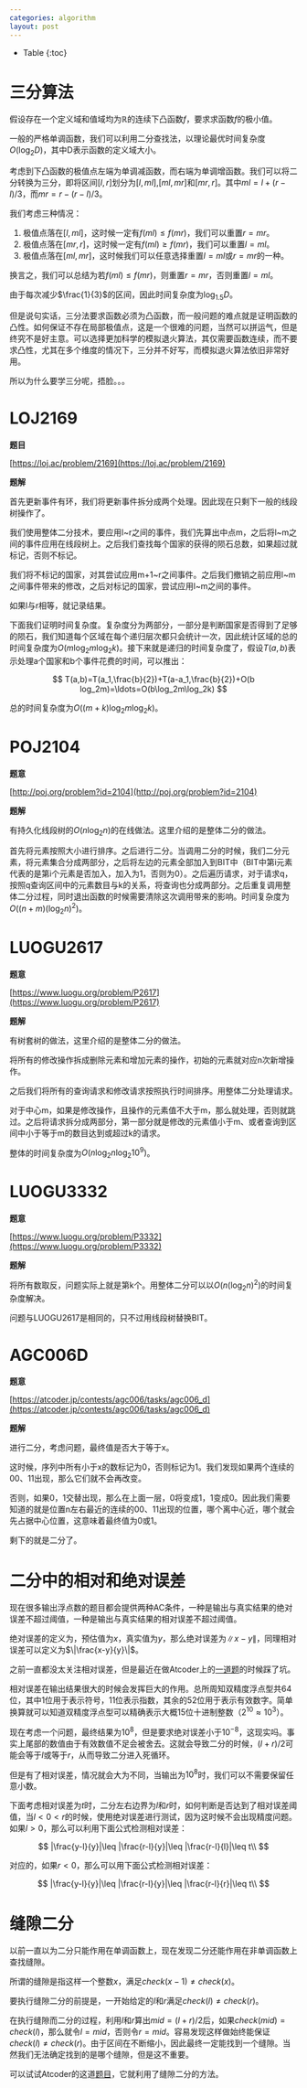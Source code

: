 ```yaml
---
categories: algorithm
layout: post
---
```


- Table
{:toc}

# 三分算法

假设存在一个定义域和值域均为$\mathbb{R}$的连续下凸函数$f$，要求求函数$f$的极小值。

一般的严格单调函数，我们可以利用二分查找法，以理论最优时间复杂度$O(\log_2D)$，其中D表示函数的定义域大小。

考虑到下凸函数的极值点左端为单调减函数，而右端为单调增函数。我们可以将二分转换为三分，即将区间$[l,r]$划分为$[l,ml]$,$[ml,mr]$和$[mr,r]$。其中$ml=l+(r-l)/3$，而$mr=r-(r-l)/3$。

我们考虑三种情况：
1. 极值点落在$[l,ml]$，这时候一定有$f(ml)\leq f(mr)$，我们可以重置$r=mr$。
2. 极值点落在$[mr,r]$，这时候一定有$f(ml)\geq f(mr)$，我们可以重置$l=ml$。
3. 极值点落在$[ml,mr]$，这时候我们可以任意选择重置$l=ml$或$r=mr$的一种。

换言之，我们可以总结为若$f(ml)\leq f(mr)$，则重置$r=mr$，否则重置$l=ml$。

由于每次减少$\frac{1}{3}$的区间，因此时间复杂度为$\log_{1.5}D$。



但是说句实话，三分法要求函数必须为凸函数，而一般问题的难点就是证明函数的凸性。如何保证不存在局部极值点，这是一个很难的问题，当然可以拼运气，但是终究不是好主意。可以选择更加科学的模拟退火算法，其仅需要函数连续，而不要求凸性，尤其在多个维度的情况下，三分并不好写，而模拟退火算法依旧非常好用。

所以为什么要学三分呢，捂脸。。。

# LOJ2169

**题目**

[https://loj.ac/problem/2169](https://loj.ac/problem/2169)

**题解**

首先更新事件有环，我们将更新事件拆分成两个处理。因此现在只剩下一般的线段树操作了。

我们使用整体二分技术，要应用l~r之间的事件，我们先算出中点m，之后将l~m之间的事件应用在线段树上。之后我们查找每个国家的获得的陨石总数，如果超过就标记，否则不标记。

我们将不标记的国家，对其尝试应用m+1~r之间事件。之后我们撤销之前应用l~m之间事件带来的修改，之后对标记的国家，尝试应用l~m之间的事件。

如果l与r相等，就记录结果。

下面我们证明时间复杂度。复杂度分为两部分，一部分是判断国家是否得到了足够的陨石，我们知道每个区域在每个递归层次都只会统计一次，因此统计区域的总的时间复杂度为$O(m\log_2m\log_2k)$。接下来就是递归的时间复杂度了，假设$T(a,b)$表示处理a个国家和b个事件花费的时间，可以推出：


$$
T(a,b)=T(a_1,\frac{b}{2})+T(a-a_1,\frac{b}{2})+O(b
log_2m)=\ldots=O(b\log_2m\log_2k)
$$

总的时间复杂度为$O((m+k)\log_2m\log_2k)$。

# POJ2104

**题意**

[http://poj.org/problem?id=2104](http://poj.org/problem?id=2104)

**题解**

有持久化线段树的$O(n\log_2n)$的在线做法。这里介绍的是整体二分的做法。

首先将元素按照大小进行排序。之后进行二分。当调用二分的时候，我们二分元素，将元素集合分成两部分，之后将左边的元素全部加入到BIT中（BIT中第i元素代表的是第i个元素是否加入，加入为1，否则为0）。之后遍历请求，对于请求q，按照q查询区间中的元素数目与k的关系，将查询也分成两部分。之后重复调用整体二分过程，同时退出函数的时候需要清除这次调用带来的影响。时间复杂度为$O((n+m)(\log_2n)^2)$。

# LUOGU2617

**题意**

[https://www.luogu.org/problem/P2617](https://www.luogu.org/problem/P2617)

**题解**

有树套树的做法，这里介绍的是整体二分的做法。

将所有的修改操作拆成删除元素和增加元素的操作，初始的元素就对应n次新增操作。

之后我们将所有的查询请求和修改请求按照执行时间排序。用整体二分处理请求。

对于中心m，如果是修改操作，且操作的元素值不大于m，那么就处理，否则就跳过。之后将请求拆分成两部分，第一部分就是修改的元素值小于m、或者查询到区间中小于等于m的数目达到或超过k的请求。

整体的时间复杂度为$O(n\log_2n\log_{2}10^9)$。

# LUOGU3332

**题意**

[https://www.luogu.org/problem/P3332](https://www.luogu.org/problem/P3332)

**题解**

将所有数取反，问题实际上就是第k个。用整体二分可以以$O(n(\log_2n)^2)$的时间复杂度解决。

问题与LUOGU2617是相同的，只不过用线段树替换BIT。

# AGC006D

**题意**

[https://atcoder.jp/contests/agc006/tasks/agc006_d](https://atcoder.jp/contests/agc006/tasks/agc006_d)

**题解**

进行二分，考虑问题，最终值是否大于等于x。

这时候，序列中所有小于x的数标记为0，否则标记为1。我们发现如果两个连续的00、11出现，那么它们就不会再改变。

否则，如果0，1交替出现，那么在上面一层，0将变成1，1变成0。因此我们需要知道的就是位置n左右最近的连续的00、11出现的位置，哪个离中心近，哪个就会先占据中心位置，这意味着最终值为0或1。

剩下的就是二分了。

# 二分中的相对和绝对误差

现在很多输出浮点数的题目都会提供两种AC条件，一种是输出与真实结果的绝对误差不超过阈值，一种是输出与真实结果的相对误差不超过阈值。

绝对误差的定义为，预估值为$x$，真实值为$y$，那么绝对误差为$\|x-y\|$，同理相对误差可以定义为$\|\frac{x-y}{y}\|$。

之前一直都没太关注相对误差，但是最近在做Atcoder上的[一道题](https://atcoder.jp/contests/tenka1-2017/tasks/tenka1_2017_e)的时候踩了坑。

相对误差在输出结果很大的时候会发挥巨大的作用。总所周知双精度浮点型共64位，其中1位用于表示符号，11位表示指数，其余的52位用于表示有效数字。简单换算就可以知道双精度浮点型可以精确表示大概15位十进制整数（$2^{10}\approx 10^3$）。

现在考虑一个问题，最终结果为$10^8$，但是要求绝对误差小于$10^{-8}$，这现实吗。事实上尾部的数值由于有效数值不足会被舍去。这就会导致二分的时候，$(l+r)/2$可能会等于$l$或等于$r$，从而导致二分进入死循环。

但是有了相对误差，情况就会大为不同，当输出为$10^8$时，我们可以不需要保留任意小数。

下面考虑相对误差为$t$时，二分左右边界为$l$和$r$时，如何判断是否达到了相对误差阈值，当$l<0<r$的时候，使用绝对误差进行测试，因为这时候不会出现精度问题。如果$l>0$，那么可以利用下面公式检测相对误差：

$$
|\frac{y-l}{y}|\leq |\frac{r-l}{y}|\leq |\frac{r-l}{l}|\leq t\\
$$

对应的，如果$r<0$，那么可以用下面公式检测相对误差：

$$
|\frac{y-l}{y}|\leq |\frac{r-l}{y}|\leq |\frac{r-l}{r}|\leq t\\
$$

# 缝隙二分

以前一直以为二分只能作用在单调函数上，现在发现二分还能作用在非单调函数上查找缝隙。

所谓的缝隙是指这样一个整数$x$，满足$check(x-1)\neq check(x)$。

要执行缝隙二分的前提是，一开始给定的$l$和$r$满足$check(l)\neq check(r)$。

在执行缝隙而二分的过程，利用$l$和$r$算出$mid=(l+r)/2$后，如果$check(mid)=check(l)$，那么就令$l=mid$，否则令$r=mid$。容易发现这样做始终能保证$check(l)\neq check(r)$。由于区间在不断缩小，因此最终一定能找到一个缝隙。当然我们无法确定找到的是哪个缝隙，但是这不重要。

可以试试Atcoder的这道[题目](https://atcoder.jp/contests/ddcc2020-qual/tasks/ddcc2020_qual_e)，它就利用了缝隙二分的方法。